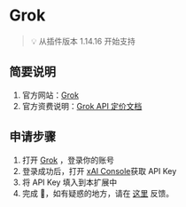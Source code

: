 # Grok

> 💡 从插件版本 1.14.16 开始支持

## 简要说明

1. 官方网站：[Grok](https://docs.x.ai/docs/introduction/)
2. 官方资费说明：[Grok API 定价文档](https://docs.x.ai/docs/models?cluster=us-east-1/)

## 申请步骤

1. 打开 [Grok](https://x.ai/api/) ，登录你的账号
2. 登录成功后，打开 [xAI Console](https://console.x.ai/)获取 API Key
3. 将 API Key 填入到本扩展中
4. 完成 🎉，如有疑惑的地方，请在 [这里](https://github.com/immersive-translate/immersive-translate/issues/137) 反馈。
